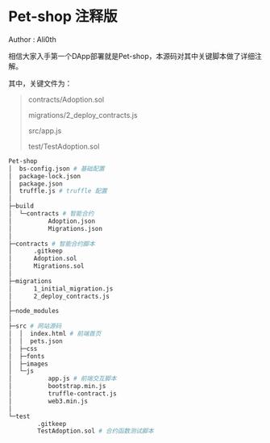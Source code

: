 # Pet-shop 注释版

Author : Ali0th

相信大家入手第一个DApp部署就是Pet-shop，本源码对其中关键脚本做了详细注解。

其中，关键文件为：

> contracts/Adoption.sol
>
> migrations/2_deploy_contracts.js
>
> src/app.js
>
> test/TestAdoption.sol

```bash
Pet-shop
│  bs-config.json # 基础配置
│  package-lock.json
│  package.json
│  truffle.js # truffle 配置
│
├─build
│  └─contracts # 智能合约
│          Adoption.json
│          Migrations.json
│
├─contracts # 智能合约脚本
│      .gitkeep
│      Adoption.sol
│      Migrations.sol
│
├─migrations
│      1_initial_migration.js
│      2_deploy_contracts.js
│
├─node_modules
│
├─src # 网站源码
│  │  index.html # 前端首页
│  │  pets.json
│  ├─css
│  ├─fonts
│  ├─images
│  └─js
│          app.js # 前端交互脚本
│          bootstrap.min.js
│          truffle-contract.js
│          web3.min.js
│
└─test
        .gitkeep
        TestAdoption.sol # 合约函数测试脚本
```